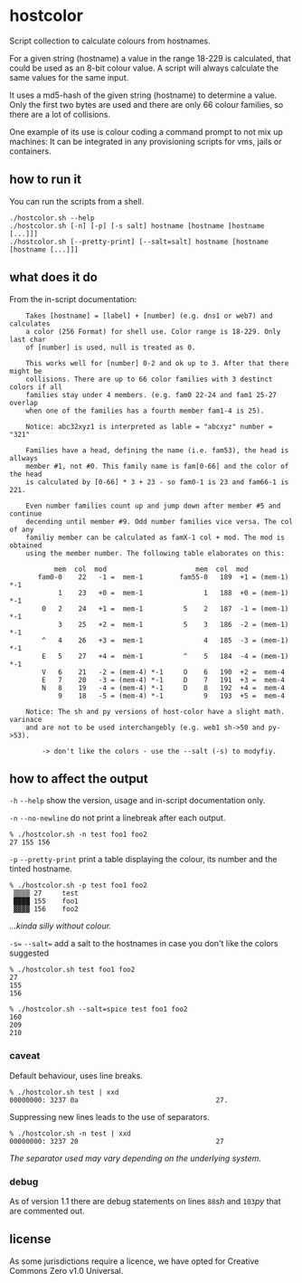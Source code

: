 # hostcolor

Script collection to calculate colours from hostnames.

For a given string (hostname) a value in the range 18-229 is calculated, that could be used as an 8-bit colour value. A script will always calculate the same values for the same input.

It uses a md5-hash of the given string (hostname) to determine a value. Only the first two bytes are used and there are only 66 colour families, so there are a lot of collisions.

One example of its use is colour coding a command prompt to not mix up machines: It can be integrated in any provisioning scripts for vms, jails or containers.

## how to run it

You can run the scripts from a shell.

```console
./hostcolor.sh --help
./hostcolor.sh [-n] [-p] [-s salt] hostname [hostname [hostname [...]]]
./hostcolor.sh [--pretty-print] [--salt=salt] hostname [hostname [hostname [...]]]
```

## what does it do

From the in-script documentation:

```shell
    Takes [hostname] = [label] + [number] (e.g. dns1 or web7) and calculates
    a color (256 Format) for shell use. Color range is 18-229. Only last char
    of [number] is used, null is treated as 0.
    
    This works well for [number] 0-2 and ok up to 3. After that there might be
    collisions. There are up to 66 color families with 3 destinct colors if all
    families stay under 4 members. (e.g. fam0 22-24 and fam1 25-27 overlap
    when one of the families has a fourth member fam1-4 is 25).
    
    Notice: abc32xyz1 is interpreted as lable = "abcxyz" number = "321"
    
    Families have a head, defining the name (i.e. fam53), the head is allways
    member #1, not #0. This family name is fam[0-66] and the color of the head
    is calculated by [0-66] * 3 + 23 - so fam0-1 is 23 and fam66-1 is 221.
    
    Even number families count up and jump down after member #5 and continue
    decending until member #9. Odd number families vice versa. The col of any
    familiy member can be calculated as famX-1 col + mod. The mod is obtained
    using the member number. The following table elaborates on this:
    
           mem  col  mod                      mem  col  mod
       fam0-0    22   -1 =  mem-1         fam55-0   189  +1 = (mem-1) *-1
            1    23   +0 =  mem-1               1   188  +0 = (mem-1) *-1
        0   2    24   +1 =  mem-1          5    2   187  -1 = (mem-1) *-1
            3    25   +2 =  mem-1          5    3   186  -2 = (mem-1) *-1
        ^   4    26   +3 =  mem-1               4   185  -3 = (mem-1) *-1
        E   5    27   +4 =  mem-1          ^    5   184  -4 = (mem-1) *-1
        V   6    21   -2 = (mem-4) *-1     O    6   190  +2 =  mem-4
        E   7    20   -3 = (mem-4) *-1     D    7   191  +3 =  mem-4
        N   8    19   -4 = (mem-4) *-1     D    8   192  +4 =  mem-4
            9    18   -5 = (mem-4) *-1          9   193  +5 =  mem-4
    
    Notice: The sh and py versions of host-color have a slight math. varinace
    and are not to be used interchangebly (e.g. web1 sh->50 and py->53).

        -> don't like the colors - use the --salt (-s) to modyfiy.

```

## how to affect the output

`-h` `--help`	show the version, usage and in-script documentation only.

`-n` `--no-newline`	do not print a linebreak after each output.

```console
% ./hostcolor.sh -n test foo1 foo2
27 155 156
```

`-p` `--pretty-print`	print a table displaying the colour, its number and the tinted hostname.

```console
% ./hostcolor.sh -p test foo1 foo2
 ▒▒▒▒ 27	 test  
 ████ 155	 foo1  
 ▓▓▓▓ 156	 foo2  
```
_…kinda silly without colour._

`-s=` `--salt=`	add a salt to the hostnames in case you don't like the colors suggested

```console
% ./hostcolor.sh test foo1 foo2
27
155
156
```

```console
% ./hostcolor.sh --salt=spice test foo1 foo2
160
209
210
```

### caveat
Default behaviour, uses line breaks.
```console
% ./hostcolor.sh test | xxd
00000000: 3237 0a                                  27.
```

Suppressing new lines leads to the use of separators.
```console
% ./hostcolor.sh -n test | xxd
00000000: 3237 20                                  27
```
_The separator used may vary depending on the underlying system._

### debug

As of version 1.1 there are debug statements on lines `88`_sh_ and `103`_py_ that are commented out.

## license

As some jurisdictions require a licence, we have opted for Creative Commons Zero v1.0 Universal.
